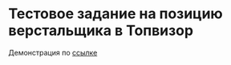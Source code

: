 # Тестовое задание на позицию верстальщика в Топвизор

Демонстрация по [ссылке](https://stacy-web.github.io/topvisor-test/index.html)
